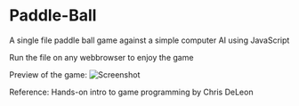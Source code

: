 # Paddle-Ball
A single file paddle ball game against a simple computer AI using JavaScript

Run the file on any webbrowser to enjoy the game

Preview of the game:
![Screenshot](https://user-images.githubusercontent.com/42289368/80733168-f4319980-8b2a-11ea-8808-8a78ced5d165.png)


Reference: Hands-on intro to game programming by Chris DeLeon
